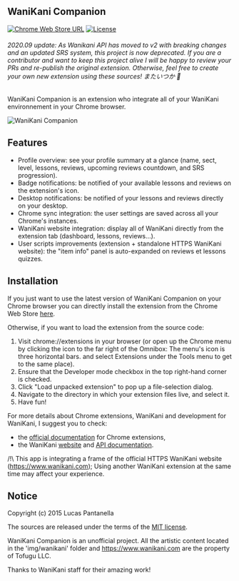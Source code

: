## WaniKani Companion

[![Chrome Web Store URL](https://img.shields.io/chrome-web-store/v/plfjbbakjphlkdpcdpodaedhicoaloph.svg?style=flat-square)](https://chrome.google.com/webstore/detail/wanikani-companion/plfjbbakjphlkdpcdpodaedhicoaloph)
[![License](https://img.shields.io/github/license/naei/wanikani-companion.svg?style=flat-square)](LICENSE)

###### _2020.09 update: As Wanikani API has moved to v2 with breaking changes and an updated SRS system, this project is now deprecated. If you are a contributor and want to keep this project alive I will be happy to review your PRs and re-publish the original extension. Otherwise, feel free to create your own new extension using these sources! またいつか :wave:_

WaniKani Companion is an extension who integrate all of your WaniKani environnement in your Chrome browser.

![WaniKani Companion](https://lh6.googleusercontent.com/XPRgWP5wxDrRvQgA_tL2vI4QBTnyegM5tcAvzZaEzPuYb57-2-BtqTFyhoY0u8PUjpa5HTcLxA=s640-h400-e365-rw)

## Features

* Profile overview: see your profile summary at a glance (name, sect, level, lessons, reviews, upcoming reviews countdown, and SRS progression).
* Badge notifications: be notified of your available lessons and reviews on the extension's icon.
* Desktop notifications: be notified of your lessons and reviews directly on your desktop.
* Chrome sync integration: the user settings are saved across all your Chrome's instances.
* WaniKani website integration: display all of WaniKani directly from the extension tab (dashboard, lessons, reviews...).
* User scripts improvements (extension + standalone HTTPS WaniKani website): the "item info" panel is auto-expanded on reviews et lessons quizzes.

## Installation

If you just want to use the latest version of WaniKani Companion on your Chrome browser you can directly install the extension from the Chrome Web Store [here](https://chrome.google.com/webstore/detail/wanikani-companion/plfjbbakjphlkdpcdpodaedhicoaloph).

Otherwise, if you want to load the extension from the source code:

 1. Visit chrome://extensions in your browser (or open up the Chrome menu by clicking the icon to the far right of the Omnibox:  The menu's icon is three horizontal bars. and select Extensions under the Tools menu to get to the same place).
 2. Ensure that the Developer mode checkbox in the top right-hand corner is checked.
 3. Click "Load unpacked extension" to pop up a file-selection dialog.
 4. Navigate to the directory in which your extension files live, and select it.
 5. Have fun!

For more details about Chrome extensions, WaniKani and development for WaniKani, I suggest you to check:

- the [official documentation](https://developer.chrome.com/extensions) for Chrome extensions,
- the WaniKani [website](https://www.wanikani.com) and [API documentation](https://www.wanikani.com/api).

/!\ This app is integrating a frame of the official HTTPS WaniKani website (https://www.wanikani.com); Using another WaniKani extension at the same time may affect your experience.

## Notice

Copyright (c) 2015 Lucas Pantanella

The sources are released under the terms of the [MIT license](LICENSE).

WaniKani Companion is an unofficial project.
All the artistic content located in the 'img/wanikani' folder and https://www.wanikani.com are the property of Tofugu LLC.

Thanks to WaniKani staff for their amazing work!
